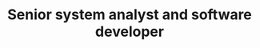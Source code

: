 ---
title: Senior system analyst and software developer
institute: Various business companies 
institute-url: ""
duration: 2011–2020
excerpt: Over 9 years of experience in the technology field, advancing from programming and software development to system analysis and consulting. Skilled across the full software development lifecycle, you bring expertise in database design, OOP, ETL processes, and data warehouse management, while also delivering tailored solutions such as business intelligence systems, software applications, and large-scale data migration projects. Your background combines strong technical proficiency with client-focused consulting, ensuring seamless translation of business needs into effective technology solutions.
order: 1
tags: [Big data, system analysis, IT]
---